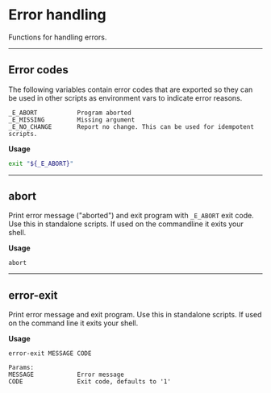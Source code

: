 # Error handling

Functions for handling errors.

---

## Error codes

The following variables contain error codes that are exported so they can be used in other scripts as environment vars to indicate error reasons.

```
_E_ABORT           Program aborted
_E_MISSING         Missing argument
_E_NO_CHANGE       Report no change. This can be used for idempotent scripts.
```

**Usage**

```bash
exit "${_E_ABORT}"
```

---

## abort

Print error message ("aborted") and exit program with `_E_ABORT` exit code.
Use this in standalone scripts. If used on the commandline it exits your shell.

**Usage**

```
abort
```

---

## error-exit

Print error message and exit program. Use this in standalone scripts.
If used on the command line it exits your shell.

**Usage**

```
error-exit MESSAGE CODE

Params:
MESSAGE            Error message
CODE               Exit code, defaults to '1'
```
